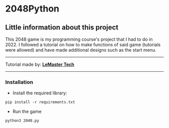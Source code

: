 # 2048Python
## Little information about this project
This 2048 game is my programming course's project that I had to do in 2022. I followed a tutorial on how to make functions of said game (tutorials were allowed) and have made additional designs such as the start menu.
***
Tutorial made by: [**LeMaster Tech**](https://www.youtube.com/watch?v=rp9s1O3iSEQ)
***
### Installation
* Install the required library:
```
pip install -r requirements.txt
```
* Run the game
```
python3 2048.py
```
